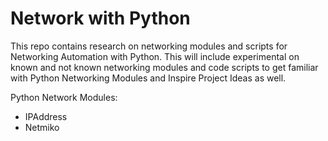 # Network with Python

This repo contains research on networking modules and scripts for Networking Automation with Python.
This will include experimental on known and not known networking modules and code scripts to get 
familiar with Python Networking Modules and Inspire Project Ideas as well.

Python Network Modules:
* IPAddress
* Netmiko
